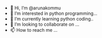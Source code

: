 - 👋 Hi, I’m @arunakommu
- 👀 I’m interested in python programming...
- 🌱 I’m currently learning python coding..
- 💞️ I’m looking to collaborate on ...
- 📫 How to reach me ...

<!---
arunakommu/arunakommu is a ✨ special ✨ repository because its `README.md` (this file) appears on your GitHub profile.
You can click the Preview link to take a look at your changes.
--->
